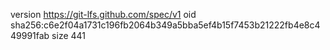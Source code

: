 version https://git-lfs.github.com/spec/v1
oid sha256:c6e2f04a1731c196fb2064b349a5bba5ef4b15f7453b21222fb4e8c449991fab
size 441
